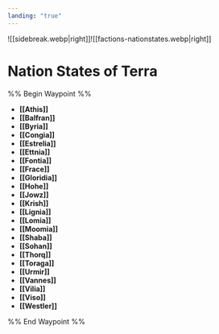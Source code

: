 ```yaml
---
landing: "true"
---
```

![[sidebreak.webp|right]]![[factions-nationstates.webp|right]]
# Nation States of Terra
%% Begin Waypoint %%
- **[[Athis]]**
- **[[Balfran]]**
- **[[Byria]]**
- **[[Congia]]**
- **[[Estrelia]]**
- **[[Ettnia]]**
- **[[Fontia]]**
- **[[Frace]]**
- **[[Gloridia]]**
- **[[Hohe]]**
- **[[Jowz]]**
- **[[Krish]]**
- **[[Lignia]]**
- **[[Lomia]]**
- **[[Moomia]]**
- **[[Shaba]]**
- **[[Sohan]]**
- **[[Thorq]]**
- **[[Toraga]]**
- **[[Urmir]]**
- **[[Vannes]]**
- **[[Vilia]]**
- **[[Viso]]**
- **[[Westler]]**

%% End Waypoint %%

